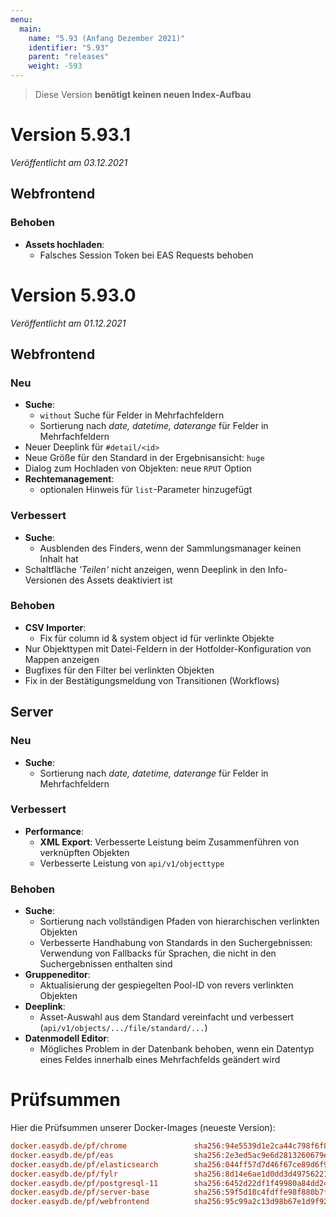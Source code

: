 ```yaml
---
menu:
  main:
    name: "5.93 (Anfang Dezember 2021)"
    identifier: "5.93"
    parent: "releases"
    weight: -593
---
```


> Diese Version **benötigt keinen neuen Index-Aufbau**

# Version 5.93.1

*Veröffentlicht am 03.12.2021*

## Webfrontend

### Behoben

* **Assets hochladen**:
  * Falsches Session Token bei EAS Requests behoben

# Version 5.93.0

*Veröffentlicht am 01.12.2021*

## Webfrontend

### Neu

* **Suche**:
  * `without` Suche für Felder in Mehrfachfeldern
  * Sortierung nach *date, datetime, daterange* für Felder in Mehrfachfeldern
* Neuer Deeplink für `#detail/<id>`
* Neue Größe für den Standard in der Ergebnisansicht: `huge`
* Dialog zum Hochladen von Objekten: neue `RPUT` Option
* **Rechtemanagement**:
  * optionalen Hinweis für `list`-Parameter hinzugefügt

### Verbessert

* **Suche**:
  * Ausblenden des Finders, wenn der Sammlungsmanager keinen Inhalt hat
* Schaltfläche *'Teilen'* nicht anzeigen, wenn Deeplink in den Info-Versionen des Assets deaktiviert ist

### Behoben

* **CSV Importer**:
  * Fix für column id & system object id für verlinkte Objekte
* Nur Objekttypen mit Datei-Feldern in der Hotfolder-Konfiguration von Mappen anzeigen
* Bugfixes für den Filter bei verlinkten Objekten
* Fix in der Bestätigungsmeldung von Transitionen (Workflows)

## Server

### Neu

* **Suche**:
  * Sortierung nach *date, datetime, daterange* für Felder in Mehrfachfeldern

### Verbessert

* **Performance**:
  * **XML Export**: Verbesserte Leistung beim Zusammenführen von verknüpften Objekten
  * Verbesserte Leistung von `api/v1/objecttype`

### Behoben

* **Suche**:
  * Sortierung nach vollständigen Pfaden von hierarchischen verlinkten Objekten
  * Verbesserte Handhabung von Standards in den Suchergebnissen: Verwendung von Fallbacks für Sprachen, die nicht in den Suchergebnissen enthalten sind
* **Gruppeneditor**:
  * Aktualisierung der gespiegelten Pool-ID von revers verlinkten Objekten
* **Deeplink**:
  * Asset-Auswahl aus dem Standard vereinfacht und verbessert (`api/v1/objects/.../file/standard/...`)
* **Datenmodell Editor**:
  * Mögliches Problem in der Datenbank behoben, wenn ein Datentyp eines Feldes innerhalb eines Mehrfachfelds geändert wird

# Prüfsummen

Hier die Prüfsummen unserer Docker-Images (neueste Version):

```ini
docker.easydb.de/pf/chrome               sha256:94e5539d1e2ca44c798f6f84227ec06d513029e2e4e2912020827fd9e37848f6
docker.easydb.de/pf/eas                  sha256:2e3ed5ac9e6d2813260679eec3dda2b4a1ce1b48bec489a9cf06f4d45d620353
docker.easydb.de/pf/elasticsearch        sha256:044ff57d7d46f67ce89d6f952f146a2ecb3d4b193b93369c1d3f63f50d6c0a0f
docker.easydb.de/pf/fylr                 sha256:8d14e6ae1d0dd3d49756221bac0f7f3ea6bd7f810a62ffaa81a5d75faa5ef0c9
docker.easydb.de/pf/postgresql-11        sha256:6452d22df1f49980a84dd246a6683bcc5e42bba0351f80fea2f8571223349dd4
docker.easydb.de/pf/server-base          sha256:59f5d18c4fdffe98f880b7f2f2173de414d2352342ae35382a27f571791fe44a
docker.easydb.de/pf/webfrontend          sha256:95c99a2c13d98b67e1d9f920517e8878246af7e69d73036a87bc39e797272f73
```
